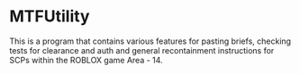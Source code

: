 # MTFUtility

This is a program that contains various features for pasting briefs, checking tests for clearance and auth and general recontainment instructions for SCPs within the ROBLOX game Area - 14.
